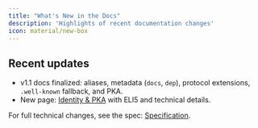```yaml
---
title: "What's New in the Docs"
description: 'Highlights of recent documentation changes'
icon: material/new-box
---
```


## Recent updates

- v1.1 docs finalized: aliases, metadata (`docs`, `dep`), protocol extensions, `.well-known` fallback, and PKA.
- New page: [Identity & PKA](identity_pka.md) with ELI5 and technical details.

For full technical changes, see the spec: [Specification](../specification.md).
